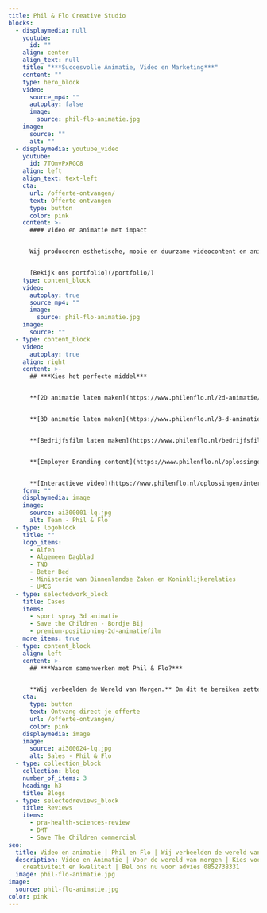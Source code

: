 ```yaml
---
title: Phil & Flo Creative Studio
blocks:
  - displaymedia: null
    youtube:
      id: ""
    align: center
    align_text: null
    title: "***Succesvolle Animatie, Video en Marketing***"
    content: ""
    type: hero_block
    video:
      source_mp4: ""
      autoplay: false
      image:
        source: phil-flo-animatie.jpg
    image:
      source: ""
      alt: ""
  - displaymedia: youtube_video
    youtube:
      id: 7TOmvPxRGC8
    align: left
    align_text: text-left
    cta:
      url: /offerte-ontvangen/
      text: Offerte ontvangen
      type: button
      color: pink
    content: >-
      #### Video en animatie met impact


      Wij produceren esthetische, mooie en duurzame videocontent en animaties. Zo helpen wij onze partners om te groeien en hun ambities waar te maken.


      [Bekijk ons portfolio](/portfolio/)
    type: content_block
    video:
      autoplay: true
      source_mp4: ""
      image:
        source: phil-flo-animatie.jpg
    image:
      source: ""
  - type: content_block
    video:
      autoplay: true
    align: right
    content: >-
      ## ***Kies het perfecte middel***


      **[2D animatie laten maken](https://www.philenflo.nl/2d-animatie/)**


      **[3D animatie laten maken](https://www.philenflo.nl/3-d-animatie-laten-maken/)**


      **[Bedrijfsfilm laten maken](https://www.philenflo.nl/bedrijfsfilm-laten-maken/)**


      **[Employer Branding content](https://www.philenflo.nl/oplossingen/employer-branding/)**


      **[Interactieve video](https://www.philenflo.nl/oplossingen/interactieve-video/)**
    form: ""
    displaymedia: image
    image:
      source: ai300001-lq.jpg
      alt: Team - Phil & Flo
  - type: logoblock
    title: ""
    logo_items:
      - Alfen
      - Algemeen Dagblad
      - TNO
      - Beter Bed
      - Ministerie van Binnenlandse Zaken en Koninklijkerelaties
      - UMCG
  - type: selectedwork_block
    title: Cases
    items:
      - sport spray 3d animatie
      - Save the Children - Bordje Bij
      - premium-positioning-2d-animatiefilm
    more_items: true
  - type: content_block
    align: left
    content: >-
      ## ***Waarom samenwerken met Phil & Flo?***


      **Wij verbeelden de Wereld van Morgen.** Om dit te bereiken zetten we onze creativiteit in voor sectoren die in onze ogen het verschil gaan maken. Wij streven met ons team elke dag naar het beste eindresultaat. Onze klanten beoordelen ons niet voor niets met 4,9 sterren van de 5. Dat komt door de hoge kwaliteit videofilms en animatiefilms die we produceren. Daarnaast is een goede samenwerking bij ons cruciaal voor het beste eindresultaat. Onze kennis van de branches zorg, onderwijs, duurzame energie, innovatieve tech en goede doelen is zeer groot. Daarom begrijpen wij jouw doelen en uitdagingen als geen ander. Wacht niet langer en bel ons voor vrijblijvend advies. **[085 - 2738331](tel:0852738331)**
    cta:
      type: button
      text: Ontvang direct je offerte
      url: /offerte-ontvangen/
      color: pink
    displaymedia: image
    image:
      source: ai300024-lq.jpg
      alt: Sales - Phil & Flo
  - type: collection_block
    collection: blog
    number_of_items: 3
    heading: h3
    title: Blogs
  - type: selectedreviews_block
    title: Reviews
    items:
      - pra-health-sciences-review
      - DMT
      - Save The Children commercial
seo:
  title: Video en animatie | Phil en Flo | Wij verbeelden de wereld van morgen
  description: Video en Animatie | Voor de wereld van morgen | Kies voor
    creativiteit en kwaliteit | Bel ons nu voor advies 0852738331
  image: phil-flo-animatie.jpg
image:
  source: phil-flo-animatie.jpg
color: pink
---
```

